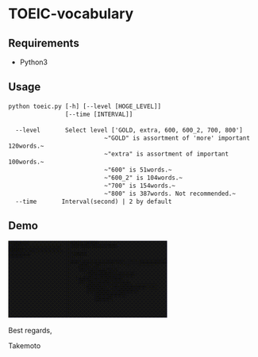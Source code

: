 # TOEIC-vocabulary

## Requirements
* Python3

## Usage
```
python toeic.py [-h] [--level [HOGE_LEVEL]]
                [--time [INTERVAL]]
                
  --level       Select level ['GOLD, extra, 600, 600_2, 700, 800']
                           ~"GOLD" is assortment of 'more' important 120words.~
                           ~"extra" is assortment of important 100words.~
                           ~"600" is 51words.~
                           ~"600_2" is 104words.~
                           ~"700" is 154words.~
                           ~"800" is 387words. Not recommended.~
  --time       Interval(second) | 2 by default
```

## Demo
![demo](https://github.com/takemotoeic/TOEIC-vocabulary/blob/master/demo.gif)


Best regards,

Takemoto
